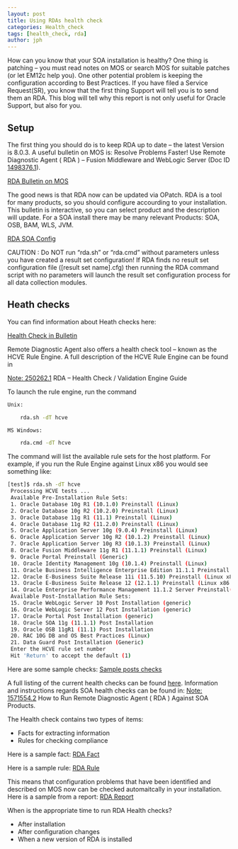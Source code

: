 ```yaml
---
layout: post
title: Using RDAs health check
categories: Health_check
tags: [health_check, rda]
author: jph
---
```


How can you know that your SOA installation is healthy? One thing is patching – you must read notes on MOS or search MOS for suitable patches (or let EM12c help you). One other potential problem is keeping the configuration according to Best Practices. If you have filed a Service Request(SR), you know that the first thing Support will tell you is to send them an RDA. This blog will tell why this report is not only useful for Oracle Support, but also for you.

## Setup ##

The first thing you should do is to keep RDA up to date – the latest Version is 8.0.3. A useful bulletin on MOS is: Resolve Problems Faster! Use Remote Diagnostic Agent ( RDA ) – Fusion Middleware and WebLogic Server (Doc ID [1498376.1](https://support.oracle.com/epmos/faces/DocumentDisplay?id=1498376.1)).

[RDA Bulletin on MOS](/images/rda_bulletin-610x489.png)

The good news is that RDA now can be updated via OPatch. RDA is a tool for many products, so you should configure accourding to your installation. This bulletin is interactive, so you can select product and the description will update. For a SOA install there may be many relevant Products: SOA, OSB, BAM, WLS, JVM.

[RDA SOA Config](/images/RDA_SOAConfig-610x489.png)

CAUTION : Do NOT run “rda.sh” or “rda.cmd” without parameters unless you have created a result set configuration! If RDA finds no result set configuration file ([result set name].cfg) then running the RDA command script with no parameters will launch the result set configuration process for all data collection modules.

## Heath checks ##

You can find information about Heath checks here:

[Health Check in Bulletin](/images/rda_bulletin_health_check-610x66.png)

Remote Diagnostic Agent also offers a health check tool – known as the HCVE Rule Engine. A full description of the HCVE Rule Engine can be found in

[Note: 250262.1](https://support.oracle.com/epmos/faces/DocumentDisplay?id=250262.1) RDA – Health Check / Validation Engine Guide

To launch the rule engine, run the command

```bash
Unix:

    rda.sh -dT hcve

MS Windows:

    rda.cmd -dT hcve
```

The command will list the available rule sets for the host platform. For example, if you run the Rule Engine against Linux x86 you would see something like:

```bash
[test]$ rda.sh -dT hcve
 Processing HCVE tests ...
 Available Pre-Installation Rule Sets:
 1. Oracle Database 10g R1 (10.1.0) Preinstall (Linux)
 2. Oracle Database 10g R2 (10.2.0) Preinstall (Linux)
 3. Oracle Database 11g R1 (11.1) Preinstall (Linux)
 4. Oracle Database 11g R2 (11.2.0) Preinstall (Linux)
 5. Oracle Application Server 10g (9.0.4) Preinstall (Linux)
 6. Oracle Application Server 10g R2 (10.1.2) Preinstall (Linux)
 7. Oracle Application Server 10g R3 (10.1.3) Preinstall (Linux)
 8. Oracle Fusion Middleware 11g R1 (11.1.1) Preinstall (Linux)
 9. Oracle Portal Preinstall (Generic)
 10. Oracle Identity Management 10g (10.1.4) Preinstall (Linux)
 11. Oracle Business Intelligence Enterprise Edition 11.1.1 Preinstall (Generic)
 12. Oracle E-Business Suite Release 11i (11.5.10) Preinstall (Linux x86 and x86_64)
 13. Oracle E-Business Suite Release 12 (12.1.1) Preinstall (Linux x86 and x86_64)
 14. Oracle Enterprise Performance Management 11.1.2 Server Preinstall(Generic)
 Available Post-Installation Rule Sets:
 15. Oracle WebLogic Server 10 Post Installation (generic)
 16. Oracle WebLogic Server 12 Post Installation (generic)
 17. Oracle Portal Post Installation (generic)
 18. Oracle SOA 11g (11.1.1) Post Installation
 19. Oracle OSB 11gR1 (11.1) Post Installation
 20. RAC 10G DB and OS Best Practices (Linux)
 21. Data Guard Post Installation (Generic)
 Enter the HCVE rule set number
 Hit 'Return' to accept the default (1)
```

Here are some sample checks:
[Sample posts checks](/images/rda_post_checks-610x213.png)


A full listing of the current health checks can be found [here](https://support.oracle.com/epmos/faces/DocumentDisplay?id=250262.1#rulesets). Information and instructions regards SOA health checks can be found in:  [Note: 1571554.2](https://support.oracle.com/epmos/faces/DocumentDisplay?id=1571554.2) How to Run Remote Diagnostic Agent ( RDA ) Against SOA Products.

The Health check contains two types of items:

* Facts for extracting information
* Rules for checking compliance

Here is a sample fact:
[RDA Fact](/images/rda_fact-610x47.png)

Here is a sample rule:
[RDA Rule](/images/rda_rule-610x304.png)

This means that configuration problems that have been identified and described on MOS now can be checked automaitcally in your installation. Here is a sample from a report:
[RDA Report](/images/rda_report-610x343.png)

When is the appropriate time to run RDA Health checks?

* After installation
* After configuration changes
* When a new version of RDA is installed
